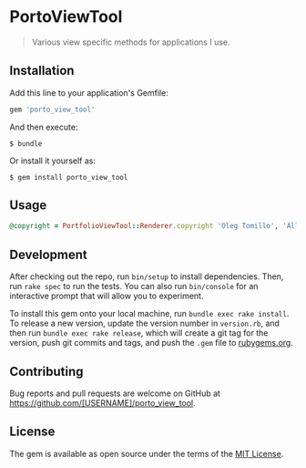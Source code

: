 # PortoViewTool

> Various view specific methods for applications I use.

## Installation

Add this line to your application's Gemfile:

```ruby
gem 'porto_view_tool'
```

And then execute:

    $ bundle

Or install it yourself as:

    $ gem install porto_view_tool

## Usage

```ruby
@copyright = PortfolioViewTool::Renderer.copyright 'Oleg Tomillo', 'All rights reserved'
```

## Development

After checking out the repo, run `bin/setup` to install dependencies. Then, run `rake spec` to run the tests. You can also run `bin/console` for an interactive prompt that will allow you to experiment.

To install this gem onto your local machine, run `bundle exec rake install`. To release a new version, update the version number in `version.rb`, and then run `bundle exec rake release`, which will create a git tag for the version, push git commits and tags, and push the `.gem` file to [rubygems.org](https://rubygems.org).

## Contributing

Bug reports and pull requests are welcome on GitHub at https://github.com/[USERNAME]/porto_view_tool.

## License

The gem is available as open source under the terms of the [MIT License](https://opensource.org/licenses/MIT).
